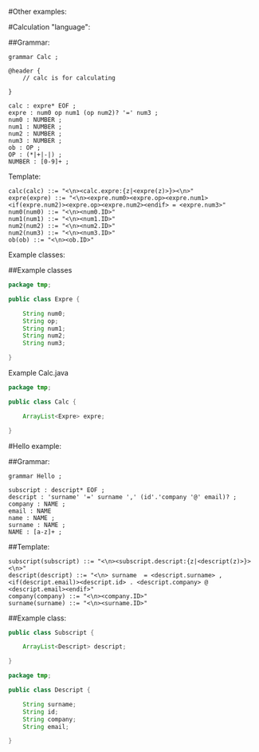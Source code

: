 #Other examples:

#Calculation "language":

##Grammar:
```
grammar Calc ;

@header {
    // calc is for calculating

}

calc : expre* EOF ;
expre : num0 op num1 (op num2)? '=' num3 ;
num0 : NUMBER ;
num1 : NUMBER ;
num2 : NUMBER ;
num3 : NUMBER ;
ob : OP ;
OP : (*|+|-|) ;
NUMBER : [0-9]+ ;

```
Template:

```
calc(calc) ::= "<\n><calc.expre:{z|<expre(z)>}><\n>"
expre(expre) ::= "<\n><expre.num0><expre.op><expre.num1><if(expre.num2)><expre.op><expre.num2><endif> = <expre.num3>"
num0(num0) ::= "<\n><num0.ID>"
num1(num1) ::= "<\n><num1.ID>"
num2(num2) ::= "<\n><num2.ID>"
num2(num3) ::= "<\n><num3.ID>"
ob(ob) ::= "<\n><ob.ID>"
```

Example classes:

##Example classes

```java
package tmp;

public class Expre {

    String num0;
    String op;
    String num1;
    String num2;
    String num3;

}

```

Example Calc.java

```java
package tmp;

public class Calc {

    ArrayList<Expre> expre;

}
```

#Hello example:

##Grammar:

```
grammar Hello ;

subscript : descript* EOF ;
descript : 'surname' '=' surname ',' (id'.'company '@' email)? ;
company : NAME ;
email : NAME
name : NAME ;
surname : NAME ;
NAME : [a-z]+ ;
```

##Template:

```
subscript(subscript) ::= "<\n><subscript.descript:{z|<descript(z)>}><\n>"
descript(descript) ::= "<\n> surname  = <descript.surname> , <if(descript.email)><descript.id> . <descript.company> @ <descript.email><endif>"
company(company) ::= "<\n><company.ID>"
surname(surname) ::= "<\n><surname.ID>"
```

##Example class:
```java
public class Subscript {

    ArrayList<Descript> descript;

}
```

```java
package tmp;

public class Descript {

    String surname;
    String id;
    String company;
    String email;

}
```

